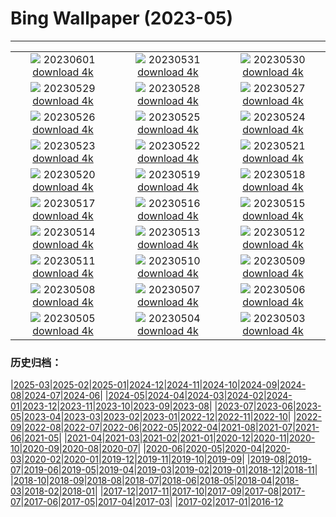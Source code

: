 # Bing Wallpaper (2023-05)
**************
| | | |
| :----: | :----: | :----: |
| ![](https://www.bing.com/th?id=OHR.ReefAwareness_ZH-CN8840949729_1920x1080.jpg) 20230601 [download 4k](https://www.bing.com/th?id=OHR.ReefAwareness_ZH-CN8840949729_UHD.jpg) | ![](https://www.bing.com/th?id=OHR.WorldOtterDay_ZH-CN8607141093_1920x1080.jpg) 20230531 [download 4k](https://www.bing.com/th?id=OHR.WorldOtterDay_ZH-CN8607141093_UHD.jpg) | ![](https://www.bing.com/th?id=OHR.HiddenBeach_ZH-CN8410568637_1920x1080.jpg) 20230530 [download 4k](https://www.bing.com/th?id=OHR.HiddenBeach_ZH-CN8410568637_UHD.jpg) |
| ![](https://www.bing.com/th?id=OHR.Antilles_ZH-CN8267285876_1920x1080.jpg) 20230529 [download 4k](https://www.bing.com/th?id=OHR.Antilles_ZH-CN8267285876_UHD.jpg) | ![](https://www.bing.com/th?id=OHR.TegallalangTerrace_ZH-CN8126456968_1920x1080.jpg) 20230528 [download 4k](https://www.bing.com/th?id=OHR.TegallalangTerrace_ZH-CN8126456968_UHD.jpg) | ![](https://www.bing.com/th?id=OHR.AloeDichotomum_ZH-CN7940121733_1920x1080.jpg) 20230527 [download 4k](https://www.bing.com/th?id=OHR.AloeDichotomum_ZH-CN7940121733_UHD.jpg) |
| ![](https://www.bing.com/th?id=OHR.WatSriSawai_ZH-CN7688908090_1920x1080.jpg) 20230526 [download 4k](https://www.bing.com/th?id=OHR.WatSriSawai_ZH-CN7688908090_UHD.jpg) | ![](https://www.bing.com/th?id=OHR.SaksunFaroe_ZH-CN7150180006_1920x1080.jpg) 20230525 [download 4k](https://www.bing.com/th?id=OHR.SaksunFaroe_ZH-CN7150180006_UHD.jpg) | ![](https://www.bing.com/th?id=OHR.OldFortress_ZH-CN6469523538_1920x1080.jpg) 20230524 [download 4k](https://www.bing.com/th?id=OHR.OldFortress_ZH-CN6469523538_UHD.jpg) |
| ![](https://www.bing.com/th?id=OHR.WesternBoxTurtle_ZH-CN6203163704_1920x1080.jpg) 20230523 [download 4k](https://www.bing.com/th?id=OHR.WesternBoxTurtle_ZH-CN6203163704_UHD.jpg) | ![](https://www.bing.com/th?id=OHR.BiodiverseCostaRica_ZH-CN5524154131_1920x1080.jpg) 20230522 [download 4k](https://www.bing.com/th?id=OHR.BiodiverseCostaRica_ZH-CN5524154131_UHD.jpg) | ![](https://www.bing.com/th?id=OHR.PontdArcole_ZH-CN5348049357_1920x1080.jpg) 20230521 [download 4k](https://www.bing.com/th?id=OHR.PontdArcole_ZH-CN5348049357_UHD.jpg) |
| ![](https://www.bing.com/th?id=OHR.EuropeanHoneybee_ZH-CN5191293837_1920x1080.jpg) 20230520 [download 4k](https://www.bing.com/th?id=OHR.EuropeanHoneybee_ZH-CN5191293837_UHD.jpg) | ![](https://www.bing.com/th?id=OHR.SumatranRhino_ZH-CN4529744910_1920x1080.jpg) 20230519 [download 4k](https://www.bing.com/th?id=OHR.SumatranRhino_ZH-CN4529744910_UHD.jpg) | ![](https://www.bing.com/th?id=OHR.SardineBurial_ZH-CN9563091726_1920x1080.jpg) 20230518 [download 4k](https://www.bing.com/th?id=OHR.SardineBurial_ZH-CN9563091726_UHD.jpg) |
| ![](https://www.bing.com/th?id=OHR.CormorantBridge_ZH-CN7673299694_1920x1080.jpg) 20230517 [download 4k](https://www.bing.com/th?id=OHR.CormorantBridge_ZH-CN7673299694_UHD.jpg) | ![](https://www.bing.com/th?id=OHR.AmericanWetlands_ZH-CN7534567518_1920x1080.jpg) 20230516 [download 4k](https://www.bing.com/th?id=OHR.AmericanWetlands_ZH-CN7534567518_UHD.jpg) | ![](https://www.bing.com/th?id=OHR.MorroJable_ZH-CN7382027688_1920x1080.jpg) 20230515 [download 4k](https://www.bing.com/th?id=OHR.MorroJable_ZH-CN7382027688_UHD.jpg) |
| ![](https://www.bing.com/th?id=OHR.OdocoileusVirginianus_ZH-CN6941501455_1920x1080.jpg) 20230514 [download 4k](https://www.bing.com/th?id=OHR.OdocoileusVirginianus_ZH-CN6941501455_UHD.jpg) | ![](https://www.bing.com/th?id=OHR.Mannheim_ZH-CN6793377814_1920x1080.jpg) 20230513 [download 4k](https://www.bing.com/th?id=OHR.Mannheim_ZH-CN6793377814_UHD.jpg) | ![](https://www.bing.com/th?id=OHR.WildLupine_ZH-CN6623952879_1920x1080.jpg) 20230512 [download 4k](https://www.bing.com/th?id=OHR.WildLupine_ZH-CN6623952879_UHD.jpg) |
| ![](https://www.bing.com/th?id=OHR.FootballField_ZH-CN6439594719_1920x1080.jpg) 20230511 [download 4k](https://www.bing.com/th?id=OHR.FootballField_ZH-CN6439594719_UHD.jpg) | ![](https://www.bing.com/th?id=OHR.CordouanLighthouse_ZH-CN6267155218_1920x1080.jpg) 20230510 [download 4k](https://www.bing.com/th?id=OHR.CordouanLighthouse_ZH-CN6267155218_UHD.jpg) | ![](https://www.bing.com/th?id=OHR.Atoll_ZH-CN9469093805_1920x1080.jpg) 20230509 [download 4k](https://www.bing.com/th?id=OHR.Atoll_ZH-CN9469093805_UHD.jpg) |
| ![](https://www.bing.com/th?id=OHR.TheChaps_ZH-CN5966508162_1920x1080.jpg) 20230508 [download 4k](https://www.bing.com/th?id=OHR.TheChaps_ZH-CN5966508162_UHD.jpg) | ![](https://www.bing.com/th?id=OHR.SealLaughing_ZH-CN5809094643_1920x1080.jpg) 20230507 [download 4k](https://www.bing.com/th?id=OHR.SealLaughing_ZH-CN5809094643_UHD.jpg) | ![](https://www.bing.com/th?id=OHR.Kornblume_ZH-CN0344238832_1920x1080.jpg) 20230506 [download 4k](https://www.bing.com/th?id=OHR.Kornblume_ZH-CN0344238832_UHD.jpg) |
| ![](https://www.bing.com/th?id=OHR.Popocatepetl_ZH-CN5483138337_1920x1080.jpg) 20230505 [download 4k](https://www.bing.com/th?id=OHR.Popocatepetl_ZH-CN5483138337_UHD.jpg) | ![](https://www.bing.com/th?id=OHR.RebelBase_ZH-CN0484516261_1920x1080.jpg) 20230504 [download 4k](https://www.bing.com/th?id=OHR.RebelBase_ZH-CN0484516261_UHD.jpg) | ![](https://www.bing.com/th?id=OHR.ThreeWildebeest_ZH-CN0175563521_1920x1080.jpg) 20230503 [download 4k](https://www.bing.com/th?id=OHR.ThreeWildebeest_ZH-CN0175563521_UHD.jpg) |

### 历史归档：

|[2025-03](/../2025-03/2025-03.md)|[2025-02](/../2025-02/2025-02.md)|[2025-01](/../2025-01/2025-01.md)|[2024-12](/../2024-12/2024-12.md)|[2024-11](/../2024-11/2024-11.md)|[2024-10](/../2024-10/2024-10.md)|[2024-09](/../2024-09/2024-09.md)|[2024-08](/../2024-08/2024-08.md)|[2024-07](/../2024-07/2024-07.md)|[2024-06](/../2024-06/2024-06.md)|
|[2024-05](/../2024-05/2024-05.md)|[2024-04](/../2024-04/2024-04.md)|[2024-03](/../2024-03/2024-03.md)|[2024-02](/../2024-02/2024-02.md)|[2024-01](/../2024-01/2024-01.md)|[2023-12](/../2023-12/2023-12.md)|[2023-11](/../2023-11/2023-11.md)|[2023-10](/../2023-10/2023-10.md)|[2023-09](/../2023-09/2023-09.md)|[2023-08](/../2023-08/2023-08.md)|
|[2023-07](/../2023-07/2023-07.md)|[2023-06](/../2023-06/2023-06.md)|[2023-05](/2023-05.md)|[2023-04](/../2023-04/2023-04.md)|[2023-03](/../2023-03/2023-03.md)|[2023-02](/../2023-02/2023-02.md)|[2023-01](/../2023-01/2023-01.md)|[2022-12](/../2022-12/2022-12.md)|[2022-11](/../2022-11/2022-11.md)|[2022-10](/../2022-10/2022-10.md)|
|[2022-09](/../2022-09/2022-09.md)|[2022-08](/../2022-08/2022-08.md)|[2022-07](/../2022-07/2022-07.md)|[2022-06](/../2022-06/2022-06.md)|[2022-05](/../2022-05/2022-05.md)|[2022-04](/../2022-04/2022-04.md)|[2021-08](/../2021-08/2021-08.md)|[2021-07](/../2021-07/2021-07.md)|[2021-06](/../2021-06/2021-06.md)|[2021-05](/../2021-05/2021-05.md)|
|[2021-04](/../2021-04/2021-04.md)|[2021-03](/../2021-03/2021-03.md)|[2021-02](/../2021-02/2021-02.md)|[2021-01](/../2021-01/2021-01.md)|[2020-12](/../2020-12/2020-12.md)|[2020-11](/../2020-11/2020-11.md)|[2020-10](/../2020-10/2020-10.md)|[2020-09](/../2020-09/2020-09.md)|[2020-08](/../2020-08/2020-08.md)|[2020-07](/../2020-07/2020-07.md)|
|[2020-06](/../2020-06/2020-06.md)|[2020-05](/../2020-05/2020-05.md)|[2020-04](/../2020-04/2020-04.md)|[2020-03](/../2020-03/2020-03.md)|[2020-02](/../2020-02/2020-02.md)|[2020-01](/../2020-01/2020-01.md)|[2019-12](/../2019-12/2019-12.md)|[2019-11](/../2019-11/2019-11.md)|[2019-10](/../2019-10/2019-10.md)|[2019-09](/../2019-09/2019-09.md)|
|[2019-08](/../2019-08/2019-08.md)|[2019-07](/../2019-07/2019-07.md)|[2019-06](/../2019-06/2019-06.md)|[2019-05](/../2019-05/2019-05.md)|[2019-04](/../2019-04/2019-04.md)|[2019-03](/../2019-03/2019-03.md)|[2019-02](/../2019-02/2019-02.md)|[2019-01](/../2019-01/2019-01.md)|[2018-12](/../2018-12/2018-12.md)|[2018-11](/../2018-11/2018-11.md)|
|[2018-10](/../2018-10/2018-10.md)|[2018-09](/../2018-09/2018-09.md)|[2018-08](/../2018-08/2018-08.md)|[2018-07](/../2018-07/2018-07.md)|[2018-06](/../2018-06/2018-06.md)|[2018-05](/../2018-05/2018-05.md)|[2018-04](/../2018-04/2018-04.md)|[2018-03](/../2018-03/2018-03.md)|[2018-02](/../2018-02/2018-02.md)|[2018-01](/../2018-01/2018-01.md)|
|[2017-12](/../2017-12/2017-12.md)|[2017-11](/../2017-11/2017-11.md)|[2017-10](/../2017-10/2017-10.md)|[2017-09](/../2017-09/2017-09.md)|[2017-08](/../2017-08/2017-08.md)|[2017-07](/../2017-07/2017-07.md)|[2017-06](/../2017-06/2017-06.md)|[2017-05](/../2017-05/2017-05.md)|[2017-04](/../2017-04/2017-04.md)|[2017-03](/../2017-03/2017-03.md)|
|[2017-02](/../2017-02/2017-02.md)|[2017-01](/../2017-01/2017-01.md)|[2016-12](/../2016-12/2016-12.md)